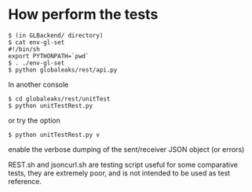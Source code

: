 # How perform the tests

    $ (in GLBackend/ directory)
    $ cat env-gl-set 
    #!/bin/sh
    export PYTHONPATH=`pwd`
    $ . ./env-gl-set
    $ python globaleaks/rest/api.py


In another console

    $ cd globaleaks/rest/unitTest
    $ python unitTestRest.py

or try the option

    $ python unitTestRest.py v

enable the verbose dumping of the sent/receiver JSON object (or errors)

REST.sh and jsoncurl.sh are testing script useful for some comparative tests, 
they are extremely poor, and is not intended to be used as test reference.
